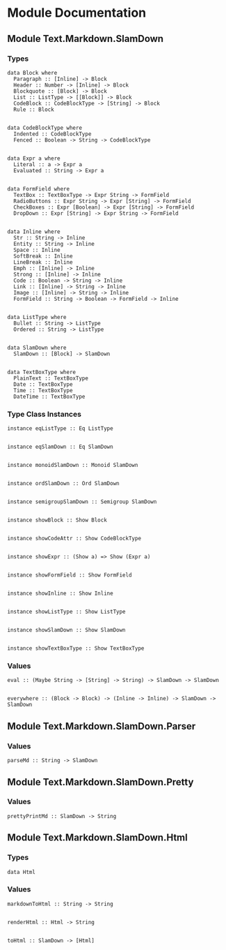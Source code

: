 # Module Documentation

## Module Text.Markdown.SlamDown

### Types


    data Block where
      Paragraph :: [Inline] -> Block
      Header :: Number -> [Inline] -> Block
      Blockquote :: [Block] -> Block
      List :: ListType -> [[Block]] -> Block
      CodeBlock :: CodeBlockType -> [String] -> Block
      Rule :: Block


    data CodeBlockType where
      Indented :: CodeBlockType
      Fenced :: Boolean -> String -> CodeBlockType


    data Expr a where
      Literal :: a -> Expr a
      Evaluated :: String -> Expr a


    data FormField where
      TextBox :: TextBoxType -> Expr String -> FormField
      RadioButtons :: Expr String -> Expr [String] -> FormField
      CheckBoxes :: Expr [Boolean] -> Expr [String] -> FormField
      DropDown :: Expr [String] -> Expr String -> FormField


    data Inline where
      Str :: String -> Inline
      Entity :: String -> Inline
      Space :: Inline
      SoftBreak :: Inline
      LineBreak :: Inline
      Emph :: [Inline] -> Inline
      Strong :: [Inline] -> Inline
      Code :: Boolean -> String -> Inline
      Link :: [Inline] -> String -> Inline
      Image :: [Inline] -> String -> Inline
      FormField :: String -> Boolean -> FormField -> Inline


    data ListType where
      Bullet :: String -> ListType
      Ordered :: String -> ListType


    data SlamDown where
      SlamDown :: [Block] -> SlamDown


    data TextBoxType where
      PlainText :: TextBoxType
      Date :: TextBoxType
      Time :: TextBoxType
      DateTime :: TextBoxType


### Type Class Instances


    instance eqListType :: Eq ListType


    instance eqSlamDown :: Eq SlamDown


    instance monoidSlamDown :: Monoid SlamDown


    instance ordSlamDown :: Ord SlamDown


    instance semigroupSlamDown :: Semigroup SlamDown


    instance showBlock :: Show Block


    instance showCodeAttr :: Show CodeBlockType


    instance showExpr :: (Show a) => Show (Expr a)


    instance showFormField :: Show FormField


    instance showInline :: Show Inline


    instance showListType :: Show ListType


    instance showSlamDown :: Show SlamDown


    instance showTextBoxType :: Show TextBoxType


### Values


    eval :: (Maybe String -> [String] -> String) -> SlamDown -> SlamDown


    everywhere :: (Block -> Block) -> (Inline -> Inline) -> SlamDown -> SlamDown


## Module Text.Markdown.SlamDown.Parser

### Values


    parseMd :: String -> SlamDown


## Module Text.Markdown.SlamDown.Pretty

### Values


    prettyPrintMd :: SlamDown -> String


## Module Text.Markdown.SlamDown.Html

### Types


    data Html


### Values


    markdownToHtml :: String -> String


    renderHtml :: Html -> String


    toHtml :: SlamDown -> [Html]



